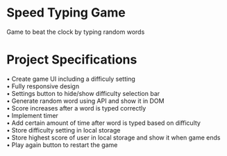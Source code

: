 # Speed Typing Game
Game to beat the clock by typing random words

# Project Specifications
• Create game UI including a difficuly setting                                                           
• Fully responsive design                                                                                
• Settings button to hide/show difficulty selection bar                                                  
• Generate random word using API and show it in DOM                                                      
• Score increases after a word is typed correctly                                                        
• Implement timer                                                                                        
• Add certain amount of time after word is typed based on difficulty                                     
• Store difficulty setting in local storage                                                              
• Store highest score of user in local storage and show it when game ends                                
• Play again button to restart the game                                                                  